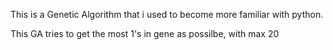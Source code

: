 This is a Genetic Algorithm that i used to become more familiar with python. 

This GA tries to get the most 1's in gene as possilbe, with max 20